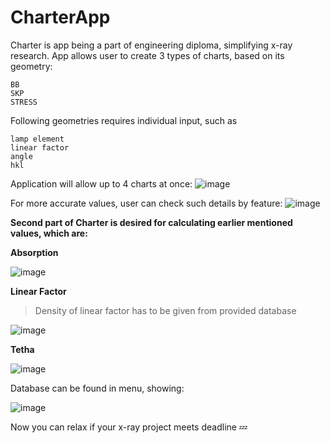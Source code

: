 # CharterApp

Charter is app being a part of engineering diploma, simplifying x-ray research.
App allows user to create 3 types of charts, based on its geometry:

```
BB
SKP
STRESS
```

Following geometries requires individual input, such as

```
lamp element
linear factor
angle
hkl
```

Application will allow up to 4 charts at once:
![image](https://user-images.githubusercontent.com/89192599/210411351-7d015d51-5442-441f-8fd6-5649f2f0a55e.png)

For more accurate values, user can check such details by feature:
![image](https://user-images.githubusercontent.com/89192599/210411487-721bae33-047b-49b2-85e2-88fd85312c1d.png)



<b> Second part of Charter is desired for calculating earlier mentioned values, which are: </b>

<b> Absorption </b>

![image](https://user-images.githubusercontent.com/89192599/210411730-252bb3ef-cb6b-4e0e-8401-af74b434c9ee.png)

<b> Linear Factor </b>

>Density of linear factor has to be given from provided database

![image](https://user-images.githubusercontent.com/89192599/210411859-24fbef38-53bc-4e5a-821e-87f3b3e917a4.png)

<b> Tetha </b>

![image](https://user-images.githubusercontent.com/89192599/210411974-56c65b95-5769-4ba4-8414-224ed56a7066.png)

Database can be found in menu, showing:

![image](https://user-images.githubusercontent.com/89192599/210412120-9e0f700b-f53e-4791-93a2-1eda50a8cf73.png)


Now you can relax if your x-ray project meets deadline :zzz:

